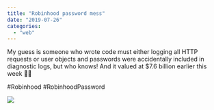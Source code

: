 ```yaml
---
title: "Robinhood password mess"
date: "2019-07-26"
categories: 
  - "web"
---
```


My guess is someone who wrote code must either logging all HTTP requests or user objects and passwords were accidentally included in diagnostic logs, but who knows! And it valued at $7.6 billion earlier this week 🤦‍♂️

#Robinhood #RobinhoodPassword

![](images/thumbnail-p4-2688x2688.jpeg)
